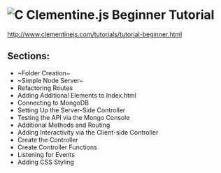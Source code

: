 # ![C](http://www.clementinejs.com/img/clementine_nav.png) Clementine.js Beginner Tutorial

<http://www.clementinejs.com/tutorials/tutorial-beginner.html>

## Sections:

* ~Folder Creation~
* ~Simple Node Server~
* Refactoring Routes
* Adding Additional Elements to Index.html
* Connecting to MongoDB
* Setting Up the Server-Side Controller
* Testing the API via the Mongo Console
* Additional Methods and Routing
* Adding Interactivity via the Client-side Controller
* Create the Controller
* Create Controller Functions
* Listening for Events
* Adding CSS Styling
